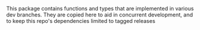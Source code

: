 This package contains functions and types that are implemented in various dev branches. They are copied here to aid in concurrent development, and to keep this repo's dependencies limited to tagged releases